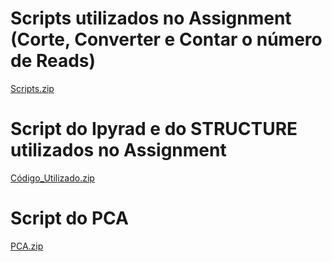 
# Scripts utilizados no Assignment (Corte, Converter e Contar o número de Reads)
[Scripts.zip](https://github.com/AfonsoVaz1/Assignment2/files/11919501/Scripts.zip)

# Script do Ipyrad e do STRUCTURE utilizados no Assignment
[Código_Utilizado.zip](https://github.com/AfonsoVaz1/Assignment2/files/11919516/Codigo_Utilizado.zip)

# Script do PCA
[PCA.zip](https://github.com/AfonsoVaz1/Assignment2/files/11919524/PCA.zip)

